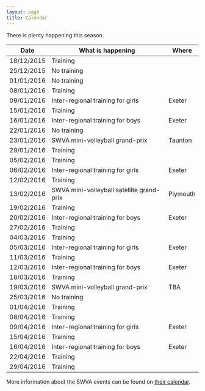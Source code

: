 ```yaml
---
layout: page
title: Calendar
---
```


There is plenty happening this season.


<table>
<tr><th>Date</th><th>What is happening</th><th>Where</th></tr>
<tbody>
<tr><td>18/12/2015</td><td>Training</td><td>&nbsp;</td></tr>
<tr class="warn"><td>25/12/2015</td><td>No training</td><td>&nbsp;</td></tr>
<tr class="warn"><td>01/01/2016</td><td>No training</td><td>&nbsp;</td></tr>
<tr><td>08/01/2016</td><td>Training</td><td>&nbsp;</td></tr>
<tr><td>09/01/2016</td><td>Inter-regional training for girls</td><td>Exeter</td></tr>
<tr><td>15/01/2016</td><td>Training</td><td>&nbsp;</td></tr>
<tr><td>16/01/2016</td><td>Inter-regional training for boys</td><td>Exeter</td></tr>
<tr class="warn"><td>22/01/2016</td><td>No training</td><td>&nbsp;</td></tr>
<tr><td>23/01/2016</td><td>SWVA mini-volleyball grand-prix</td><td>Taunton</td></tr>
<tr><td>29/01/2016</td><td>Training</td><td>&nbsp;</td></tr>
<tr><td>05/02/2016</td><td>Training</td><td>&nbsp;</td></tr>
<tr><td>06/02/2016</td><td>Inter-regional training for girls</td><td>Exeter</td></tr>
<tr><td>12/02/2016</td><td>Training</td><td>&nbsp;</td></tr>
<tr><td>13/02/2016</td><td>SWVA mini-volleyball satellite grand-prix</td><td>Plymouth</td></tr>
<tr><td>19/02/2016</td><td>Training</td><td>&nbsp;</td></tr>
<tr><td>20/02/2016</td><td>Inter-regional training for boys</td><td>Exeter</td></tr>
<tr><td>27/02/2016</td><td>Training</td><td>&nbsp;</td></tr>
<tr><td>04/03/2016</td><td>Training</td><td>&nbsp;</td></tr>
<tr><td>05/03/2016</td><td>Inter-regional training for girls</td><td>Exeter</td></tr>
<tr><td>11/03/2016</td><td>Training</td><td>&nbsp;</td></tr>
<tr><td>12/03/2016</td><td>Inter-regional training for boys</td><td>Exeter</td></tr>
<tr><td>18/03/2016</td><td>Training</td><td>&nbsp;</td></tr>
<tr><td>19/03/2016</td><td>SWVA mini-volleyball grand-prix</td><td>TBA</td></tr>
<tr class="warn"><td>25/03/2016</td><td>No training</td><td>&nbsp;</td></tr>
<tr><td>01/04/2016</td><td>Training</td><td>&nbsp;</td></tr>
<tr><td>08/04/2016</td><td>Training</td><td>&nbsp;</td></tr>
<tr><td>09/04/2016</td><td>Inter-regional training for girls</td><td>Exeter</td></tr>
<tr><td>15/04/2016</td><td>Training</td><td>&nbsp;</td></tr>
<tr><td>16/04/2016</td><td>Inter-regional training for boys</td><td>Exeter</td></tr>
<tr><td>22/04/2016</td><td>Training</td><td>&nbsp;</td></tr>
<tr><td>29/04/2016</td><td>Training</td><td>&nbsp;</td></tr>
</tbody>
</table>

More information about the SWVA events can be found on [their calendar](http://www.swva.org.uk/calendar).
